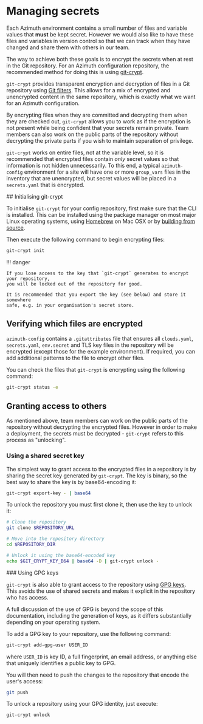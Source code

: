 # Managing secrets

Each Azimuth environment contains a small number of files and variable values that
**must** be kept secret. However we would also like to have these files and variables
in version control so that we can track when they have changed and share them with
others in our team.

The way to achieve both these goals is to encrypt the secrets when at rest in the
Git repository. For an Azimuth configuration repository, the recommended method for
doing this is using [git-crypt](https://github.com/AGWA/git-crypt).

`git-crypt` provides transparent encryption and decryption of files in a Git repository
using [Git filters](https://git-scm.com/book/en/v2/Customizing-Git-Git-Attributes). This
allows for a mix of encrypted and unencrypted content in the same repository, which is
exactly what we want for an Azimuth configuration.

By encrypting files when they are committed and decrypting them when they are checked
out, `git-crypt` allows you to work as if the encryption is not present while being
confident that your secrets remain private. Team members can also work on the public
parts of the repository without decrypting the private parts if you wish to maintain
separation of privilege.

`git-crypt` works on entire files, not at the variable level, so it is recommended
that encrypted files contain *only* secret values so that information is not hidden
unnecessarily. To this end, a typical `azimuth-config` environment for a site will
have one or more `group_vars` files in the inventory that are unencrypted, but
secret values will be placed in a `secrets.yaml` that is encrypted.

## Initialising git-crypt

To initialise `git-crypt` for your config repository, first make sure that the CLI
is installed. This can be installed using the package manager on most major Linux
operating systems, using [Homebrew](https://brew.sh/) on Mac OSX or by
[building from source](https://github.com/AGWA/git-crypt/blob/master/INSTALL.md).

Then execute the following command to begin encrypting files:

```sh
git-crypt init
```

!!! danger

    If you lose access to the key that `git-crypt` generates to encrypt your repository,
    you will be locked out of the repository for good.

    It is recommended that you export the key (see below) and store it somewhere
    safe, e.g. in your organisation's secret store.

## Verifying which files are encrypted

`azimuth-config` contains a `.gitattributes` file that ensures all `clouds.yaml`,
`secrets.yaml`, `env.secret` and TLS key files in the repository will be encrypted (except those
for the example environment). If required, you can add additional patterns to the
file to encrypt other files.

You can check the files that `git-crypt` is encrypting using the following command:

```sh
git-crypt status -e
```

## Granting access to others

As mentioned above, team members can work on the public parts of the repository
without decrypting the encrypted files. However in order to make a deployment, the
secrets must be decrypted - `git-crypt` refers to this process as "unlocking".

### Using a shared secret key

The simplest way to grant access to the encrypted files in a repository is by sharing
the secret key generated by `git-crypt`. The key is binary, so the best way to share
the key is by base64-encoding it:

```sh
git-crypt export-key - | base64
```

To unlock the repository you must first clone it, then use the key to unlock it:

```sh
# Clone the repository
git clone $REPOSITORY_URL

# Move into the repository directory
cd $REPOSITORY_DIR

# Unlock it using the base64-encoded key
echo $GIT_CRYPT_KEY_B64 | base64 -D | git-crypt unlock -
```

### Using GPG keys

`git-crypt` is also able to grant access to the repository using
[GPG keys](https://www.gnupg.org/). This avoids the use of shared secrets and makes it
explicit in the repository who has access.

A full discussion of the use of GPG is beyond the scope of this documentation, including
the generation of keys, as it differs substantially depending on your operating system.

To add a GPG key to your repository, use the following command:

```sh
git-crypt add-gpg-user USER_ID
```

where `USER_ID` is key ID, a full fingerprint, an email address, or anything else that
uniquely identifies a public key to GPG.

You will then need to push the changes to the repository that encode the user's access:

```sh
git push
```

To unlock a repository using your GPG identity, just execute:

```sh
git-crypt unlock
```
